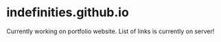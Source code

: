 # indefinities.github.io
Currently working on portfolio website. 
List of links is currently on server!